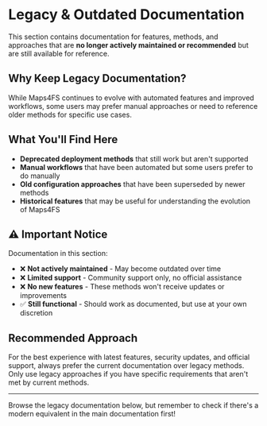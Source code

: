 # Legacy & Outdated Documentation

This section contains documentation for features, methods, and approaches that are **no longer actively maintained or recommended** but are still available for reference.

## Why Keep Legacy Documentation?

While Maps4FS continues to evolve with automated features and improved workflows, some users may prefer manual approaches or need to reference older methods for specific use cases.

## What You'll Find Here

- **Deprecated deployment methods** that still work but aren't supported
- **Manual workflows** that have been automated but some users prefer to do manually
- **Old configuration approaches** that have been superseded by newer methods
- **Historical features** that may be useful for understanding the evolution of Maps4FS

## ⚠️ Important Notice

Documentation in this section:
- ❌ **Not actively maintained** - May become outdated over time
- ❌ **Limited support** - Community support only, no official assistance
- ❌ **No new features** - These methods won't receive updates or improvements
- ✅ **Still functional** - Should work as documented, but use at your own discretion

## Recommended Approach

For the best experience with latest features, security updates, and official support, always prefer the current documentation over legacy methods. Only use legacy approaches if you have specific requirements that aren't met by current methods.

---

Browse the legacy documentation below, but remember to check if there's a modern equivalent in the main documentation first!
